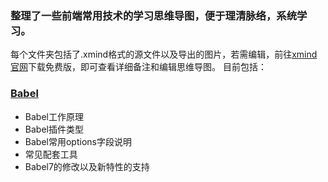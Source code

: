 ### 整理了一些前端常用技术的学习思维导图，便于理清脉络，系统学习。
每个文件夹包括了.xmind格式的源文件以及导出的图片，若需编辑，前往[xmind官网](https://www.xmind.cn/)下载免费版，即可查看详细备注和编辑思维导图。
目前包括：

### [Babel](https://github.com/shengyur/mindMaps/blob/master/Babel/Babel.jpg)
- Babel工作原理
- Babel插件类型
- Babel常用options字段说明
- 常见配套工具
- Babel7的修改以及新特性的支持


